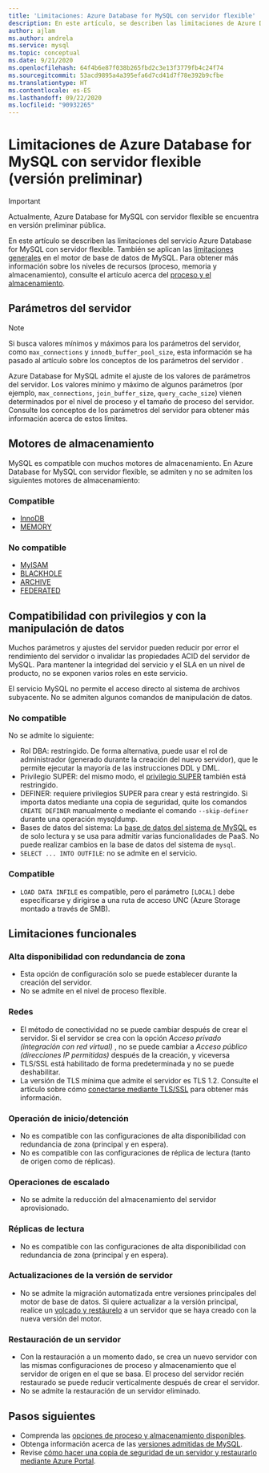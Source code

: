 ```yaml
---
title: 'Limitaciones: Azure Database for MySQL con servidor flexible'
description: En este artículo, se describen las limitaciones de Azure Database for MySQL con servidor flexible, como el número de opciones del motor de almacenamiento y de conexión.
author: ajlam
ms.author: andrela
ms.service: mysql
ms.topic: conceptual
ms.date: 9/21/2020
ms.openlocfilehash: 64f4b6e87f038b265fbd2c3e13f3779fb4c24f74
ms.sourcegitcommit: 53acd9895a4a395efa6d7cd41d7f78e392b9cfbe
ms.translationtype: HT
ms.contentlocale: es-ES
ms.lasthandoff: 09/22/2020
ms.locfileid: "90932265"
---
```

# <a name="limitations-in-azure-database-for-mysql---flexible-server-preview"></a>Limitaciones de Azure Database for MySQL con servidor flexible (versión preliminar)

> [!IMPORTANT] 
> Actualmente, Azure Database for MySQL con servidor flexible se encuentra en versión preliminar pública.

En este artículo se describen las limitaciones del servicio Azure Database for MySQL con servidor flexible. También se aplican las [limitaciones generales](https://dev.mysql.com/doc/mysql-reslimits-excerpt/5.7/en/limits.html) en el motor de base de datos de MySQL. Para obtener más información sobre los niveles de recursos (proceso, memoria y almacenamiento), consulte el artículo acerca del [proceso y el almacenamiento](concepts-compute-storage.md).

## <a name="server-parameters"></a>Parámetros del servidor

> [!NOTE]
> Si busca valores mínimos y máximos para los parámetros del servidor, como `max_connections` y `innodb_buffer_pool_size`, esta información se ha pasado al artículo sobre los conceptos de los parámetros del servidor <!-- **[server parameters](./concepts-server-parameters.md)** --> .

Azure Database for MySQL admite el ajuste de los valores de parámetros del servidor. Los valores mínimo y máximo de algunos parámetros (por ejemplo, `max_connections`, `join_buffer_size`, `query_cache_size`) vienen determinados por el nivel de proceso y el tamaño de proceso del servidor. Consulte los conceptos de los parámetros del servidor <!-- [server parameters](./concepts-server-parameters.md)--> para obtener más información acerca de estos límites.

## <a name="storage-engines"></a>Motores de almacenamiento

MySQL es compatible con muchos motores de almacenamiento. En Azure Database for MySQL con servidor flexible, se admiten y no se admiten los siguientes motores de almacenamiento:

### <a name="supported"></a>Compatible
- [InnoDB](https://dev.mysql.com/doc/refman/5.7/en/innodb-introduction.html)
- [MEMORY](https://dev.mysql.com/doc/refman/5.7/en/memory-storage-engine.html)

### <a name="unsupported"></a>No compatible
- [MyISAM](https://dev.mysql.com/doc/refman/5.7/en/myisam-storage-engine.html)
- [BLACKHOLE](https://dev.mysql.com/doc/refman/5.7/en/blackhole-storage-engine.html)
- [ARCHIVE](https://dev.mysql.com/doc/refman/5.7/en/archive-storage-engine.html)
- [FEDERATED](https://dev.mysql.com/doc/refman/5.7/en/federated-storage-engine.html)

## <a name="privileges--data-manipulation-support"></a>Compatibilidad con privilegios y con la manipulación de datos

Muchos parámetros y ajustes del servidor pueden reducir por error el rendimiento del servidor o invalidar las propiedades ACID del servidor de MySQL. Para mantener la integridad del servicio y el SLA en un nivel de producto, no se exponen varios roles en este servicio. 

El servicio MySQL no permite el acceso directo al sistema de archivos subyacente. No se admiten algunos comandos de manipulación de datos. 

### <a name="unsupported"></a>No compatible

No se admite lo siguiente:
- Rol DBA: restringido. De forma alternativa, puede usar el rol de administrador (generado durante la creación del nuevo servidor), que le permite ejecutar la mayoría de las instrucciones DDL y DML. 
- Privilegio SUPER: del mismo modo, el [privilegio SUPER](https://dev.mysql.com/doc/refman/5.7/en/privileges-provided.html#priv_super) también está restringido.
- DEFINER: requiere privilegios SUPER para crear y está restringido. Si importa datos mediante una copia de seguridad, quite los comandos `CREATE DEFINER` manualmente o mediante el comando `--skip-definer` durante una operación mysqldump.
- Bases de datos del sistema: La [base de datos del sistema de MySQL](https://dev.mysql.com/doc/refman/5.7/en/system-schema.html) es de solo lectura y se usa para admitir varias funcionalidades de PaaS. No puede realizar cambios en la base de datos del sistema de `mysql`.
- `SELECT ... INTO OUTFILE`: no se admite en el servicio.

### <a name="supported"></a>Compatible
- `LOAD DATA INFILE` es compatible, pero el parámetro `[LOCAL]` debe especificarse y dirigirse a una ruta de acceso UNC (Azure Storage montado a través de SMB).

## <a name="functional-limitations"></a>Limitaciones funcionales

### <a name="zone-redundant-ha"></a>Alta disponibilidad con redundancia de zona
- Esta opción de configuración solo se puede establecer durante la creación del servidor.
- No se admite en el nivel de proceso flexible.

### <a name="networking"></a>Redes
- El método de conectividad no se puede cambiar después de crear el servidor. Si el servidor se crea con la opción *Acceso privado (integración con red virtual)* , no se puede cambiar a *Acceso público (direcciones IP permitidas)* después de la creación, y viceversa
- TLS/SSL está habilitado de forma predeterminada y no se puede deshabilitar.
- La versión de TLS mínima que admite el servidor es TLS 1.2. Consulte el artículo sobre cómo [conectarse mediante TLS/SSL](./how-to-connect-tls-ssl.md) para obtener más información.

### <a name="stopstart-operation"></a>Operación de inicio/detención
- No es compatible con las configuraciones de alta disponibilidad con redundancia de zona (principal y en espera).
- No es compatible con las configuraciones de réplica de lectura (tanto de origen como de réplicas).

### <a name="scale-operations"></a>Operaciones de escalado
- No se admite la reducción del almacenamiento del servidor aprovisionado.

### <a name="read-replicas"></a>Réplicas de lectura
- No es compatible con las configuraciones de alta disponibilidad con redundancia de zona (principal y en espera).

### <a name="server-version-upgrades"></a>Actualizaciones de la versión de servidor
- No se admite la migración automatizada entre versiones principales del motor de base de datos. Si quiere actualizar a la versión principal, realice un [volcado y restáurelo](../concepts-migrate-dump-restore.md) a un servidor que se haya creado con la nueva versión del motor.

### <a name="restoring-a-server"></a>Restauración de un servidor
- Con la restauración a un momento dado, se crea un nuevo servidor con las mismas configuraciones de proceso y almacenamiento que el servidor de origen en el que se basa. El proceso del servidor recién restaurado se puede reducir verticalmente después de crear el servidor.
- No se admite la restauración de un servidor eliminado.

## <a name="next-steps"></a>Pasos siguientes

- Comprenda las [opciones de proceso y almacenamiento disponibles](concepts-compute-storage.md).
- Obtenga información acerca de las [versiones admitidas de MySQL](concepts-supported-versions.md).
- Revise [cómo hacer una copia de seguridad de un servidor y restaurarlo mediante Azure Portal](how-to-restore-server-portal.md).